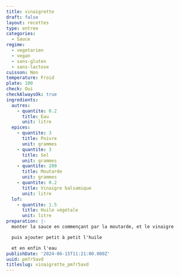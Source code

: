 ```yaml
---
title: vinaigrette
draft: false
layout: recettes
type: entree
categories:
  - Sauce
regime:
  - vegetarien
  - vegan
  - sans-gluten
  - sans-lactose
cuisson: Non
temperature: Froid
plate: 100
check: Oui
checkAlwaysOk: true
ingredients:
  autres:
    - quantite: 0.2
      title: Eau
      unit: litre
  epices:
    - quantite: 3
      title: Poivre
      unit: grammes
    - quantite: 3
      title: Sel
      unit: grammes
    - quantite: 200
      title: Moutarde
      unit: grammes
    - quantite: 0.2
      title: Vinaigre balsamique
      unit: litre
  lof:
    - quantite: 1.5
      title: Huile végétale
      unit: litre
preparation: |-
  monter la sauce en commençant par la moutarde, et le vinaigre

  puis ajouter petit à petit l'huile

  et en enfin l'eau
publishDate: '2024-06-15T11:21:00.000Z'
uuid: pm7r5avd
titleslug: vinaigrette_pm7r5avd
---
```


